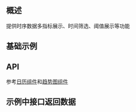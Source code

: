 
## 概述

提供时序数据多指标展示、时间筛选、阈值展示等功能

## 基础示例


<template>
    
<Card>

<p slot="title">时序趋势图示例</p>
<template>
    <div class="filter-table-doc">
        <div class="example">
            <normalTrendExample />
        </div>
    </div>
</template>


<nv-code :content="filterTableDemoTplCode">
</nv-code>

</Card>
</template>

## API


参考[日历组件](#/doc/component/date-picker)和[趋势图组件](#/doc/component/business/trend)



## 示例中接口返回数据

<nv-code :content="filterTableDemoTplApi"  title="查看接口数据" closeTitle="收起接口数据" copyTitle="复制接口数据">
</nv-code>

<script>
import normalTrendExample from  '../../../example/trend/trend.vue';
const filterTableDemoTpl = `
<template>
    <div class="example-trend-trend">
        <div class="time-filter-area">
            <NvDatePicker
                :width="350"
                type="daterangetime"
                :dateFormat="time.dateFormat"
                v-model="time.value"
                :options="time.dateOptions"
                @on-change="timeChange"
            />
        </div>
        <NvTrend
            method="post"
            :options="trendConf.options"
            :title="trendConf.title"
            :url="trendConf.url"
            :params="trendConf.params"
            :show-loading="trendConf.showLoading"
        />
    </div>
</template>

<script>
import m from 'moment';
import _ from 'lodash';
const DATE_FORMAT = 'YYYY-MM-DD HH:mm:ss';
const DEFAULT_TIME = {
    startTime: m().subtract(2, 'hour'),
    endTime: m()
};
export default {
    name: 'example-trend-trend',
    data() {
        return {
            time: {
                dateFormat: DATE_FORMAT,
                value: [
                    DEFAULT_TIME.startTime.toDate(),
                    DEFAULT_TIME.endTime.toDate()
                ],
                dateOptions: {
                    position: 'outer',
                    shortcuts: [
                        {
                            text: '30分钟',
                            value() {
                                return [
                                    m().subtract(30, 'minute').toDate(),
                                    m().toDate()
                                ];
                            }
                        },
                        {
                            text: '1小时',
                            value() {
                                return [
                                    m().subtract(1, 'hour').toDate(),
                                    m().toDate()
                                ];
                            }
                        },
                        {
                            text: '2小时',
                            defaultSelected: true,
                            value() {
                                return [
                                    m().subtract(2, 'hour').toDate(),
                                    m().toDate()
                                ];
                            }
                        },
                        {
                            text: '1天',
                            value() {
                                return [
                                    m().subtract(1, 'day').toDate(),
                                    m().toDate()
                                ];
                            }
                        },
                        {
                            text: '7天',
                            value() {
                                return [
                                    m().subtract(7, 'day').toDate(),
                                    m().toDate()
                                ];
                            }
                        }
                    ]
                }
            },
            trendConf: {
                // title 可选
                title: '趋势图',
                // api 必选
                url: '/api/tpl/trend/get',
                params: {
                    startTime: DEFAULT_TIME.startTime.format(DATE_FORMAT),
                    endTime: DEFAULT_TIME.endTime.format(DATE_FORMAT)
                },
                // showLoading 可选
                showLoading: '数据加载中...',
                // options 可选
                options: {
                    threshold: 150000
                }
            }
        };
    },
    computed: {
    },
    methods: {
        timeChange(time) {
            if (Array.isArray(time) && time.length === 2) {
                if (time[0] && time[1]) {
                    let params = Object.assign({}, this.trendConf.params, {
                        startTime: m(time[0]).format(DATE_FORMAT),
                        endTime: m(time[1]).format(DATE_FORMAT)
                    });
                    if (!_.isEqual(this.trendConf.params, params)) {
                        this.trendConf.params = params;
                    }
                }
            }

        }
    }
};
<\/script>

<style lang="less" >
    .example-trend-trend {
        .time-filter-area {
            border: none;
            padding: 0;
            margin-bottom: 20px;
        }
    }
<\/style>

`;
const filterTableDemoTplApi = `
{
    data: {
        title: 'QPS',
        data: [
            {
                name: '指标1',
                data: [
                    [1529409600000, 130424],
                    [1529409660000, 134748],
                    [1529409720000, 144181],
                    [1529409780000, 172382],
                    [1529409840000, 129517],
                    [1529409900000, 123698],
                    [1529409960000, 121405],
                    [1529410020000, 119301],
                    [1529410080000, 119844],
                    [1529410140000, 120037],
                    [1529410200000, 119438],
                    [1529410260000, 119643],
                    [1529410320000, 118741],
                    [1529410380000, 118377],
                    [1529410440000, 116942],
                    [1529410500000, 116924],
                    [1529410560000, 117692],
                    [1529410620000, 117866],
                    [1529410680000, 117684],
                    [1529410740000, 115287],
                    [1529410800000, 117207],
                    [1529410860000, 124365],
                    [1529410920000, 123296],
                    [1529410980000, 122052],
                    [1529411040000, 118856],
                    [1529411100000, 117202],
                    [1529411160000, 116981],
                    [1529411220000, 118927],
                    [1529411280000, 115803],
                    [1529411340000, 117259],
                    [1529411400000, 118964],
                    [1529411460000, 117716],
                    [1529411520000, 116544],
                    [1529411580000, 117684],
                    [1529411640000, 115080],
                    [1529411700000, 114624],
                    [1529411760000, 116830],
                    [1529411820000, 116642],
                    [1529411880000, 115601],
                    [1529411940000, 114469],
                    [1529412000000, 112347],
                    [1529412060000, 122014],
                    [1529412120000, 120417],
                    [1529412180000, 115089],
                    [1529412240000, 112815],
                    [1529412300000, 116324],
                    [1529412360000, 114670],
                    [1529412420000, 112497],
                    [1529412480000, 116774],
                    [1529412540000, 119257],
                    [1529412600000, 121955],
                    [1529412660000, 121690],
                    [1529412720000, 121432],
                    [1529412780000, 118179],
                    [1529412840000, 116440],
                    [1529412900000, 114253],
                    [1529412960000, 116167],
                    [1529413020000, 119214],
                    [1529413080000, 117041]
                ]
            },
            {
                name: '指标2',
                data: [
                    [1529409600000, 68592],
                    [1529409660000, 66443],
                    [1529409720000, 68637],
                    [1529409780000, 68697],
                    [1529409840000, 68716],
                    [1529409900000, 67119],
                    [1529409960000, 68135],
                    [1529410020000, 67068],
                    [1529410080000, 65789],
                    [1529410140000, 65779],
                    [1529410200000, 65777],
                    [1529410260000, 65879],
                    [1529410320000, 65800],
                    [1529410380000, 66000],
                    [1529410440000, 66008],
                    [1529410500000, 67277],
                    [1529410560000, 66987],
                    [1529410620000, 66771],
                    [1529410680000, 66943],
                    [1529410740000, 64825],
                    [1529410800000, 66635],
                    [1529410860000, 67960],
                    [1529410920000, 66948],
                    [1529410980000, 67606],
                    [1529411040000, 64638],
                    [1529411100000, 63868],
                    [1529411160000, 65210],
                    [1529411220000, 66572],
                    [1529411280000, 66151],
                    [1529411340000, 67589],
                    [1529411400000, 66340],
                    [1529411460000, 66191],
                    [1529411520000, 66504],
                    [1529411580000, 67385],
                    [1529411640000, 65806],
                    [1529411700000, 65614],
                    [1529411760000, 66191],
                    [1529411820000, 65664],
                    [1529411880000, 65783],
                    [1529411940000, 64951],
                    [1529412000000, 64353],
                    [1529412060000, 68035],
                    [1529412120000, 67170],
                    [1529412180000, 66725],
                    [1529412240000, 64843],
                    [1529412300000, 65341],
                    [1529412360000, 64871],
                    [1529412420000, 64194],
                    [1529412480000, 65090],
                    [1529412540000, 65905],
                    [1529412600000, 68489],
                    [1529412660000, 67083],
                    [1529412720000, 66888],
                    [1529412780000, 65622],
                    [1529412840000, 63742],
                    [1529412900000, 63152],
                    [1529412960000, 63549],
                    [1529413020000, 64021],
                    [1529413080000, 62980]
                ]
            }
        ]
    },
    success: true
}
`
export default {
    name: 'trendDoc',
    components: {
        normalTrendExample
    },
    data() {
        return {
            filterTableDemoTplCode: filterTableDemoTpl,
            filterTableDemoTplApi: filterTableDemoTplApi
        }
    }
};
</script>

<style lang="less" >
    .filter-table-doc {
        .example {
            margin: 20px 0;
        }
    }
    .filter-table-tip:before{
        content: '*';
        display: inline-block;
        margin-right: 4px;
        line-height: 1;
        font-family: SimSun;
        font-size: 12px;
        color: #ed3f14;
    }
</style>
